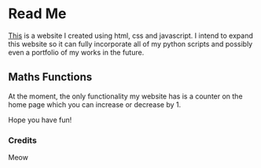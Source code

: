# Read Me #

[This](https://cosmicanty.github.io/Maths-Functions/) is a website I created using html, css and javascript. I intend to expand this website so it can fully incorporate all of my python scripts and possibly even a portfolio of my works in the future.

## Maths Functions ##
At the moment, the only functionality my website has is a counter on the home page which you can increase or decrease by 1. 

Hope you have fun!

### Credits ###
Meow
